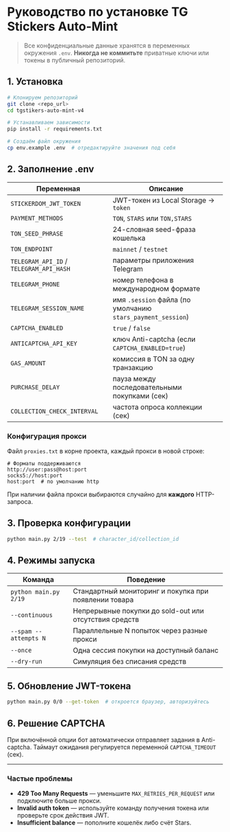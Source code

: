 # Руководство по установке TG Stickers Auto-Mint

> Все конфиденциальные данные хранятся в переменных окружения `.env`. **Никогда не коммитьте** приватные ключи или токены в публичный репозиторий.


## 1. Установка

```bash
# Клонируем репозиторий
git clone <repo_url>
cd tgstikers-auto-mint-v4

# Устанавливаем зависимости
pip install -r requirements.txt

# Создаём файл окружения
cp env.example .env  # отредактируйте значения под себя
```

## 2. Заполнение .env

| Переменная | Описание |
|------------|----------|
| `STICKERDOM_JWT_TOKEN` | JWT-токен из Local Storage → `token` |
| `PAYMENT_METHODS` | `TON`, `STARS` или `TON,STARS` |
| `TON_SEED_PHRASE` | 24-словная seed-фраза кошелька |
| `TON_ENDPOINT` | `mainnet` / `testnet` |
| `TELEGRAM_API_ID` / `TELEGRAM_API_HASH` | параметры приложения Telegram |
| `TELEGRAM_PHONE` | номер телефона в международном формате |
| `TELEGRAM_SESSION_NAME` | имя `.session` файла (по умолчанию `stars_payment_session`) |
| `CAPTCHA_ENABLED` | `true` / `false` |
| `ANTICAPTCHA_API_KEY` | ключ Anti-captcha (если `CAPTCHA_ENABLED=true`) |
| `GAS_AMOUNT` | комиссия в TON за одну транзакцию |
| `PURCHASE_DELAY` | пауза между последовательными покупками (сек) |
| `COLLECTION_CHECK_INTERVAL` | частота опроса коллекции (сек) |

### Конфигурация прокси

Файл `proxies.txt` в корне проекта, каждый прокси в новой строке:
```
# Форматы поддерживаются
http://user:pass@host:port
socks5://host:port
host:port  # по умолчанию http
```
При наличии файла прокси выбираются случайно для **каждого** HTTP-запроса.

## 3. Проверка конфигурации

```bash
python main.py 2/19 --test  # character_id/collection_id
```

## 4. Режимы запуска

| Команда | Поведение |
|---------|-----------|
| `python main.py 2/19` | Стандартный мониторинг и покупка при появлении товара |
| `--continuous` | Непрерывные покупки до sold-out или отсутствия средств |
| `--spam --attempts N` | Параллельные N попыток через разные прокси |
| `--once` | Одна сессия покупки на доступный баланс |
| `--dry-run` | Симуляция без списания средств |

## 5. Обновление JWT-токена

```bash
python main.py 0/0 --get-token  # откроется браузер, авторизуйтесь
```

## 6. Решение CAPTCHA

При включённой опции бот автоматически отправляет задания в Anti-captcha. Таймаут ожидания регулируется переменной `CAPTCHA_TIMEOUT` (сек).

---

### Частые проблемы

* **429 Too Many Requests** — уменьшите `MAX_RETRIES_PER_REQUEST` или подключите больше прокси.
* **Invalid auth token** — используйте команду получения токена или проверьте срок действия JWT.
* **Insufficient balance** — пополните кошелёк либо счёт Stars.